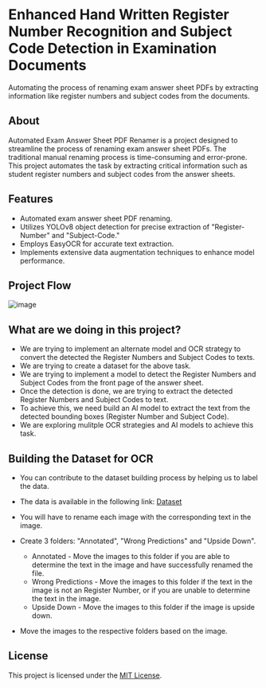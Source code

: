 # Enhanced Hand Written Register Number Recognition and Subject Code Detection in Examination Documents

Automating the process of renaming exam answer sheet PDFs by extracting information like register numbers and subject codes from the documents.


## About

Automated Exam Answer Sheet PDF Renamer is a project designed to streamline the process of renaming exam answer sheet PDFs. The traditional manual renaming process is time-consuming and error-prone. This project automates the task by extracting critical information such as student register numbers and subject codes from the answer sheets.

## Features

- Automated exam answer sheet PDF renaming.
- Utilizes YOLOv8 object detection for precise extraction of "Register-Number" and "Subject-Code."
- Employs EasyOCR for accurate text extraction.
- Implements extensive data augmentation techniques to enhance model performance.

## Project Flow
![image](https://github.com/Marinto-Richee/Enhanced-Hand-Written-Register-Number-Recognition-and-Subject-Code-Detection-in-Examination-Document/assets/65499285/1f0d0790-8bb7-44c2-a699-6531989ea669)

## What are we doing in this project?
- We are trying to implement an alternate model and OCR strategy to convert the detected the Register Numbers and Subject Codes to texts.
- We are trying to create a dataset for the above task.
- We are trying to implement a model to detect the Register Numbers and Subject Codes from the front page of the answer sheet.
- Once the detection is done, we are trying to extract the detected Register Numbers and Subject Codes to text.
- To achieve this, we need build an AI model to extract the text from the detected bounding boxes (Register Number and Subject Code).
- We are exploring mulitple OCR strategies and AI models to achieve this task.

## Building the Dataset for OCR
- You can contribute to the dataset building process by helping us to label the data.
- The data is available in the following link: [Dataset](https://drive.google.com/drive/folders/1fD8st-EmKq2WK7Ip04sHmJANMDH-RPgK?usp=sharing)
- You will have to rename each image with the corresponding text in the image.
- Create 3 folders: "Annotated", "Wrong Predictions" and "Upside Down".
    * Annotated - Move the images to this folder if you are able to determine the text in the image and have successfully renamed the file.
    * Wrong Predictions - Move the images to this folder if the text in the image is not an Register Number, or if you are unable to determine the text in the image.
    * Upside Down - Move the images to this folder if the image is upside down.

- Move the images to the respective folders based on the image.

## License

This project is licensed under the [MIT License](LICENSE).
